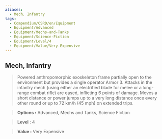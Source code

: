 ```yaml
---
aliases:
  - Mech, Infantry
tags:
  - Compendium/CSRD/en/Equipment
  - Equipment/Advanced
  - Equipment/Mechs-and-Tanks
  - Equipment/Science-Fiction
  - Equipment/Level/4
  - Equipment/Value/Very-Expensive
---
```

  
    
## Mech, Infantry    
    
>Powered anthropomorphic exoskeleton frame partially open to the environment but provides a single operator Armor 3. Attacks in the infantry mech (using either an electrified blade for melee or a long-range combat rifle) are eased, inflicting 6 points of damage. Moves a short distance or power jumps up to a very long distance once every other round or up to 72 km/h (45 mph) on extended trips.    
> **Options :** Advanced, Mechs and Tanks, Science Fiction    
> **Level :** 4    
> **Value :** Very Expensive